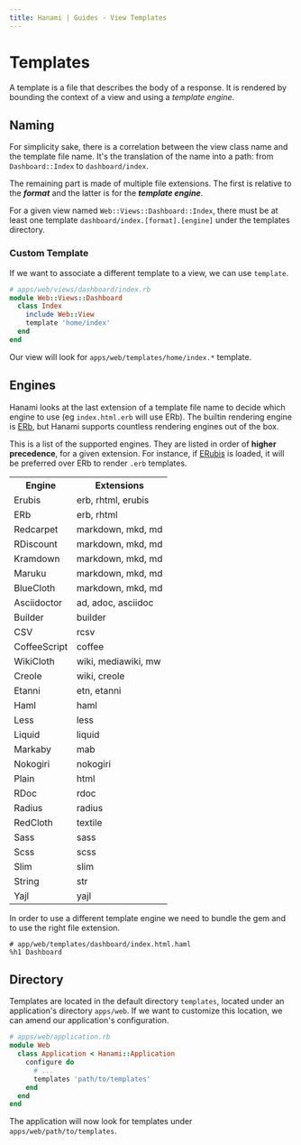 ```yaml
---
title: Hanami | Guides - View Templates
---
```


# Templates

A template is a file that describes the body of a response.
It is rendered by bounding the context of a view and using a _template engine_.

## Naming

For simplicity sake, there is a correlation between the view class name and the template file name.
It's the translation of the name into a path: from `Dashboard::Index` to `dashboard/index`.

The remaining part is made of multiple file extensions.
The first is relative to the **_format_** and the latter is for the **_template engine_**.

<p class="convention">
For a given view named <code>Web::Views::Dashboard::Index</code>, there must be at least one template <code>dashboard/index.[format].[engine]</code> under the templates directory.
</p>

### Custom Template

If we want to associate a different template to a view, we can use `template`.

```ruby
# apps/web/views/dashboard/index.rb
module Web::Views::Dashboard
  class Index
    include Web::View
    template 'home/index'
  end
end
```

Our view will look for `apps/web/templates/home/index.*` template.

## Engines

Hanami looks at the last extension of a template file name to decide which engine to use (eg `index.html.erb` will use ERb).
The builtin rendering engine is [ERb](http://en.wikipedia.org/wiki/ERuby), but Hanami supports countless rendering engines out of the box.

This is a list of the supported engines.
They are listed in order of **higher precedence**, for a given extension.
For instance, if [ERubis](http://www.kuwata-lab.com/erubis/) is loaded, it will be preferred over ERb to render `.erb` templates.

<table class="table table-bordered table-striped">
  <tr>
    <th>Engine</th>
    <th>Extensions</th>
  </tr>
  <tr>
    <td>Erubis</td>
    <td>erb, rhtml, erubis</td>
  </tr>
  <tr>
    <td>ERb</td>
    <td>erb, rhtml</td>
  </tr>
  <tr>
    <td>Redcarpet</td>
    <td>markdown, mkd, md</td>
  </tr>
  <tr>
    <td>RDiscount</td>
    <td>markdown, mkd, md</td>
  </tr>
  <tr>
    <td>Kramdown</td>
    <td>markdown, mkd, md</td>
  </tr>
  <tr>
    <td>Maruku</td>
    <td>markdown, mkd, md</td>
  </tr>
  <tr>
    <td>BlueCloth</td>
    <td>markdown, mkd, md</td>
  </tr>
  <tr>
    <td>Asciidoctor</td>
    <td>ad, adoc, asciidoc</td>
  </tr>
  <tr>
    <td>Builder</td>
    <td>builder</td>
  </tr>
  <tr>
    <td>CSV</td>
    <td>rcsv</td>
  </tr>
  <tr>
    <td>CoffeeScript</td>
    <td>coffee</td>
  </tr>
  <tr>
    <td>WikiCloth</td>
    <td>wiki, mediawiki, mw</td>
  </tr>
  <tr>
    <td>Creole</td>
    <td>wiki, creole</td>
  </tr>
  <tr>
    <td>Etanni</td>
    <td>etn, etanni</td>
  </tr>
  <tr>
    <td>Haml</td>
    <td>haml</td>
  </tr>
  <tr>
    <td>Less</td>
    <td>less</td>
  </tr>
  <tr>
    <td>Liquid</td>
    <td>liquid</td>
  </tr>
  <tr>
    <td>Markaby</td>
    <td>mab</td>
  </tr>
  <tr>
    <td>Nokogiri</td>
    <td>nokogiri</td>
  </tr>
  <tr>
    <td>Plain</td>
    <td>html</td>
  </tr>
  <tr>
    <td>RDoc</td>
    <td>rdoc</td>
  </tr>
  <tr>
    <td>Radius</td>
    <td>radius</td>
  </tr>
  <tr>
    <td>RedCloth</td>
    <td>textile</td>
  </tr>
  <tr>
    <td>Sass</td>
    <td>sass</td>
  </tr>
  <tr>
    <td>Scss</td>
    <td>scss</td>
  </tr>
  <tr>
    <td>Slim</td>
    <td>slim</td>
  </tr>
  <tr>
    <td>String</td>
    <td>str</td>
  </tr>
  <tr>
    <td>Yajl</td>
    <td>yajl</td>
  </tr>
</table>

In order to use a different template engine we need to bundle the gem and to use the right file extension.

```haml
# app/web/templates/dashboard/index.html.haml
%h1 Dashboard
```

## Directory

Templates are located in the default directory `templates`, located under an application's directory `apps/web`.
If we want to customize this location, we can amend our application's configuration.

```ruby
# apps/web/application.rb
module Web
  class Application < Hanami::Application
    configure do
      # ...
      templates 'path/to/templates'
    end
  end
end
```

The application will now look for templates under `apps/web/path/to/templates`.
